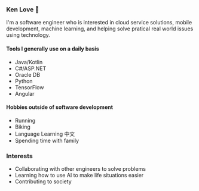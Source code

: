 ### Ken Love 👋

I'm a software engineer who is interested in cloud service solutions, mobile development, machine learning, and helping solve pratical real world issues using technology.


#### Tools I generally use on a daily basis
* Java/Kotlin
* C#/ASP.NET
* Oracle DB
* Python
* TensorFlow
* Angular

#### Hobbies outside of software development
* Running
* Biking
* Language Learning 中文
* Spending time with family

### Interests
* Collaborating with other engineers to solve problems
* Learning how to use AI to make life situations easier
* Contributing to society

